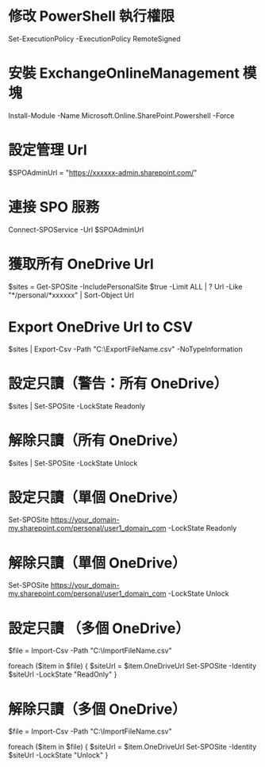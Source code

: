 # 修改 PowerShell 執行權限
Set-ExecutionPolicy -ExecutionPolicy RemoteSigned

# 安裝 ExchangeOnlineManagement 模塊
Install-Module -Name Microsoft.Online.SharePoint.Powershell -Force

# 設定管理 Url
$SPOAdminUrl = "https://xxxxxx-admin.sharepoint.com/"

# 連接 SPO 服務
Connect-SPOService -Url $SPOAdminUrl

# 獲取所有 OneDrive Url
$sites = Get-SPOSite -IncludePersonalSite $true -Limit ALL | ? Url -Like "*/personal/*xxxxxx" | Sort-Object Url

# Export OneDrive Url to CSV
$sites | Export-Csv -Path "C:\ExportFileName.csv" -NoTypeInformation

# 設定只讀（警告：所有 OneDrive）
$sites | Set-SPOSite -LockState Readonly
	
# 解除只讀（所有 OneDrive）
$sites | Set-SPOSite -LockState Unlock

# 設定只讀（單個 OneDrive）
Set-SPOSite https://your_domain-my.sharepoint.com/personal/user1_domain_com -LockState Readonly

# 解除只讀（單個 OneDrive）
Set-SPOSite https://your_domain-my.sharepoint.com/personal/user1_domain_com -LockState Unlock

# 設定只讀 （多個 OneDrive）
$file = Import-Csv -Path "C:\ImportFileName.csv"

foreach ($item in $file) {
    $siteUrl = $item.OneDriveUrl
    Set-SPOSite -Identity $siteUrl -LockState "ReadOnly"
}

# 解除只讀（多個 OneDrive）
$file = Import-Csv -Path "C:\ImportFileName.csv"

foreach ($item in $file) {
    $siteUrl = $item.OneDriveUrl
    Set-SPOSite -Identity $siteUrl -LockState "Unlock"
}


